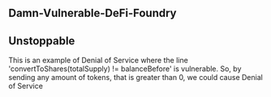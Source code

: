 ## Damn-Vulnerable-DeFi-Foundry
## Unstoppable
This is an example of Denial of Service where the line 'convertToShares(totalSupply) != balanceBefore' is vulnerable. So, by sending any amount of tokens, that is greater than 0, we could cause Denial of Service